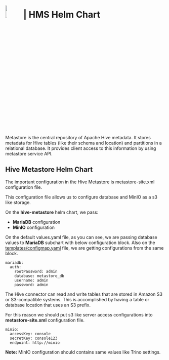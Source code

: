 # <img src="https://hive.apache.org/images/hive_logo_medium.jpg" width="10%"> | HMS Helm Chart 

Metastore is the central repository of Apache Hive metadata. It stores metadata for Hive tables (like their schema and location) and partitions in a relational database. It provides client access to this information by using metastore service API.

## Hive Metastore Helm Chart

The important configuration in the Hive Metastore is metastore-site.xml configuration file.

This configuration file allows us to configure database and MinIO as a s3 like storage.

On the <b>hive-metastore</b> helm chart, we pass:
- <b>MariaDB</b> configuration
- <b>MinIO</b> configuration

On the default values.yaml file, as you can see, we are passing database values to <b>MariaDB</b> subchart with below configuration block. Also on the [templates/configmap.yaml](https://github.com/SwanseaUniversityMedical/SeRP-Trino/blob/main/charts/hive-metastore/templates/configmap.yaml) file, we are getting configurations from the same block.

```
mariadb:
  auth:
    rootPassword: admin
    database: metastore_db
    username: admin
    password: admin
```

The Hive connector can read and write tables that are stored in Amazon S3 or S3-compatible systems. This is accomplished by having a table or database location that uses an S3 prefix.

For this reason we should put s3 like server access configurations into <b>metastore-site.xml</b> configuration file.

```
minio:
  accessKey: console
  secretKey: console123
  endpoint: http://minio
```

<b>Note:</b> MinIO configuration should contains same values like Trino settings.
